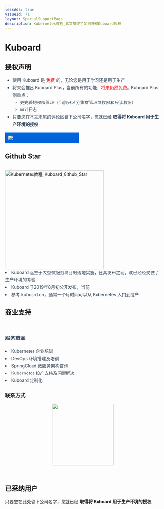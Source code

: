 ```yaml
---
lessAds: true
vssueId: 71
layout: SpecialSupportPage
description: Kubernetes教程_本文描述了如何获得Kuboard授权
---
```


# Kuboard

<AdSenseTitle/>

<script>

export default {
  methods: {
    mailGroup () {
      // console.log('dee')
      // window.dojoRequire(["mojo/signup-forms/Loader"], function(L) { L.start({"baseUrl":"mc.us20.list-manage.com","uuid":"2273cb19eb20bb1bc5b7745a7","lid":"f1f25d6dac","uniqueMethods":true}) })
    }
  }
}
</script>

## 授权声明

<div data-aos="fade-up">
<grid :rwd="{compact: 'stack'}">
  <grid-item size="2/3" :rwd="{tablet: '1/1', compact: '1/1'}">

<b-card style="height: calc(100% - 1.5rem); color: #2c3e50; line-height: 1.7; margin-top: 1rem; border-color: #f2be45; background-color: rgba(242, 190, 69, 0.1)">

* 使用 Kuboard 是 <font color="red">免费</font> 的，无论您是用于学习还是用于生产
* 将来会推出 Kuboard Plus，当前所有的功能，<font color="red">将来仍然免费</font>。Kuboard Plus 侧重点：
  * 更完善的权限管理（当前只区分集群管理员权限和只读权限）
  * 审计日志
* 只要您在本文末尾的评论区留下公司名字，您就已经 **取得将 Kuboard 用于生产环境的授权** 

</b-card>

</grid-item>
  <grid-item size="1/3" :rwd="{tablet: '1/1', compact: '1/1'}">

<b-card style="height: calc(100% - 1.5rem); color: #2c3e50; line-height: 1.7; margin-top: 1rem">
  <div style="background-color: rgb(0, 99, 220); padding: 10px; max-width: 220px;">
    <img src="/favicon.png" style="max-width: 200px;">
  </div>
</b-card>
  </grid-item>
</grid>
</div>

<!-- <KuboardLiscense></KuboardLiscense> -->

## Github Star

<div style="padding: 1rem 0 0 0;" data-aos="fade-up" data-aos-duration="1500">
<grid :rwd="{compact: 'stack'}">
<grid-item size="2/3" :rwd="{tablet: '1/1', compact: '1/1'}">
<b-card style="height: calc(100% - 2rem); margin-top: 1rem;">
  <a href="https://starchart.cc/eip-work/kuboard-press" target="_blank">
    <img src="https://starchart.cc/eip-work/kuboard-press.svg" alt="Kubernetes教程_Kuboard_Github_Star" style="height: 320px;">
  </a>
      
<!-- [![Stargazers over time](https://starchart.cc/eip-work/kuboard-press.svg)](https://starchart.cc/eip-work/kuboard-press) -->


</b-card>
</grid-item>
  <grid-item size="1/3" :rwd="{tablet: '1/1', compact: '1/1'}">
    <b-card style="height: calc(100% - 2rem); color: #2c3e50; line-height: 1.7; margin-top: 1rem;">
        <li>Kuboard 诞生于大型微服务项目的落地实施，在其发布之前，就已经经受住了生产环境的考验</li>
        <li>Kuboard 于2019年8月初公开发布，当前 <StarCount></StarCount></li>
        <li>参考 kuboard.cn，通常一个月时间可以从 Kubernetes 入门到投产</li>
      </b-card>
  </grid-item>
</grid>
</div>

## 商业支持

<div style="padding: 1rem 0;" data-aos="fade-up" data-aos-duration="1200">
<grid :rwd="{compact: 'stack'}">
  <grid-item size="2/3" :rwd="{tablet: '1/1', compact: '1/1'}">
    <b-card style="height: 100%; color: #2c3e50; line-height: 1.7; margin-top: 1rem;">
      <h3>服务范围</h3>
      <li>Kubernetes 企业培训</li>
      <li>DevOps 环境搭建及培训</li>
      <li>SpringCloud 微服务架构咨询</li>
      <li>Kubernetes 投产支持及问题解决</li>
      <li>Kuboard 定制化</li>
    </b-card>
  </grid-item>
  <grid-item size="1/3" :rwd="{tablet: '1/1', compact: '1/1'}">
      <b-card style="height: 100%; margin-top: 1rem;">
        <h3>联系方式</h3>
        <p style="text-align: center;">
        <img src="/images/support-contact.jpg" style="width: 200px; margin: auto;"></img>
        </p>
      </b-card>
  </grid-item>
</grid>
</div>

## 已采纳用户

只要您在此处留下公司名字，您就已经 **取得将 Kuboard 用于生产环境的授权** 


<!-- ### 微服务落地咨询

Kuboard 团队提供微服务实施落地的全过程咨询和实施，服务范围：
<p>
  <img src="./consulting.png">
</p>

如有需要请加微信：

<p>
  <img src="/images/dz2.jpeg" style="width: 200px;"></img>
</p> -->
